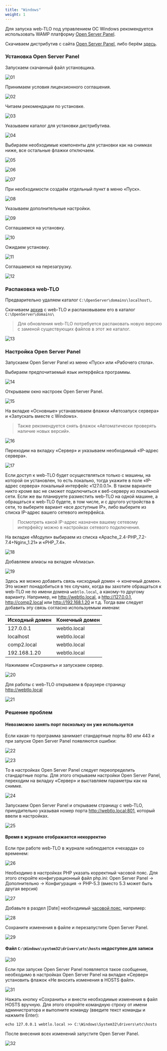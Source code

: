 ```yaml
---
title: "Windows"
weight: 1
---
```


Для запуска web-TLO под управлением ОС Windows рекомендуется использовать WAMP платформу [Open Server Panel](https://ospanel.io/).

Скачиваем дистрибутив с сайта [Open Server Panel](https://ospanel.io/download/), либо берём [здесь](https://cloud.mail.ru/public/GeiW/nZxz2WxaC).

### Установка Open Server Panel

Запускаем скачанный файл установщика.

![01](https://user-images.githubusercontent.com/1829509/184808323-ed1a85d2-ade8-4133-a80e-a1a02eda1f21.png)

Принимаем условия лицензионного соглашения.

![02](https://user-images.githubusercontent.com/1829509/184808441-72c3d2b1-7c3d-4825-964d-09ab03c80817.png)

Читаем рекомендации по установке.

![03](https://user-images.githubusercontent.com/1829509/184808493-08048a8a-cc6a-4eda-8e9b-3084eb52271f.png)

Указываем каталог для установки дистрибутива.

![04](https://user-images.githubusercontent.com/1829509/184808550-59e20bed-d3eb-4537-a476-ee6f48c4dd50.png)

Выбираем необходимые компоненты для установки как на снимках ниже, все остальные флажки отключаем.

![05](https://user-images.githubusercontent.com/1829509/184808666-5111dc4d-2558-4437-bbcf-c4d1c214cb7e.png)

![06](https://user-images.githubusercontent.com/1829509/184808662-5e280304-803a-4639-9934-3b41816cf5db.png)

![07](https://user-images.githubusercontent.com/1829509/184808611-5a229fe8-8c1b-4efe-a2be-0222b92ddffa.png)

При необходимости создаём отдельный пункт в меню «Пуск».

![08](https://user-images.githubusercontent.com/1829509/184808710-31b2b36c-7c30-4a20-9377-2684120ae4ca.png)

Указываем дополнительные настройки.

![09](https://user-images.githubusercontent.com/1829509/184808770-4e54c188-e8a3-4c87-8358-3f1f8f5a220d.png)

Соглашаемся на установку.

![10](https://user-images.githubusercontent.com/1829509/184808834-141ab776-d50c-4db1-8f55-c3f4430546ab.png)

Ожидаем установку.

![11](https://user-images.githubusercontent.com/1829509/184808856-df8304ef-9ad0-4193-8f4c-9727593f2232.png)

Соглашаемся на перезагрузку.

![12](https://user-images.githubusercontent.com/1829509/184808922-3902c40f-32f5-408f-bb22-6af2e04d24b8.png)

### Распаковка web-TLO

Предварительно удаляем каталог `C:\OpenServer\domains\localhost\`.

Скачиваем [архив](https://github.com/keepers-team/webtlo/releases/latest/download/webtlo.zip) с web-TLO и распаковываем его в каталог
`C:\OpenServer\domains\`

> Для обновления web-TLO потребуется распаковать новую версию с заменой существующих файлов в этот же каталог.

![13](https://user-images.githubusercontent.com/1784545/81086166-d4222180-8f00-11ea-8b3d-65e6f939bef9.png)

### Настройка Open Server Panel

Запускаем Open Server Panel из меню «Пуск» или «Рабочего стола».

Выбираем предпочитаемый язык интерфейса программы.

![14](https://user-images.githubusercontent.com/1829509/184808958-ca8540fd-c79f-4a26-91bf-a724cc655c45.png)

Открываем окно настроек Open Server Panel.

![15](https://user-images.githubusercontent.com/1784545/81086170-d4bab800-8f00-11ea-9431-eddd234266d2.png)

На вкладке «Основные» устанавливаем флажки «Автозапуск сервера» и «Запускать вместе с Windows».

> Также рекомендуется снять флажок «Автоматически проверять наличие новых версий».

![16](https://user-images.githubusercontent.com/1829509/184809030-e0be8cd4-75b4-4241-b0c6-85a8c78c1a55.png)

Переходим на вкладку «Сервер» и указываем необходимый «IP-адрес сервера».

![17](https://user-images.githubusercontent.com/1829509/184809037-6c822b33-e1ae-44b3-bdf2-d4cd7e669976.png)

Если доступ к web-TLO будет осуществляться только с машины, на которой он установлен, то есть локально, тогда укажите в поле «IP-адрес сервера»
локальный интерфейс «127.0.0.1». В таком варианте никто кроме вас не сможет подключиться к веб-серверу из локальной сети. Если же вы планируете
разместить web-TLO на одной машине, а обращаться к web-TLO будете, в том числе, и с другого устройства в сети, то выберите вариант
«все доступные IP», либо выберите из списка IP-адрес вашего сетевого интерфейса.

> Посмотреть какой IP-адрес назначен вашему сетевому интерфейсу можно в настройках сетевого подключения.

На вкладке «Модули» выбираем из списка «Apache_2.4-PHP_7.2-7.4+Nginx_1.21» и «PHP_7.4».

![18](https://user-images.githubusercontent.com/1829509/184809033-1458cade-93a0-4a1a-aec0-f659695b3812.png)

Добавляем алиасы на вкладке «Алиасы».

![19](https://user-images.githubusercontent.com/1829509/184809035-ff01e24b-bf28-428f-9bfc-8873ee371559.png)

Здесь же можно добавить связь «исходный домен → конечный домен». Это может понадобиться в тех случаях, когда вы захотите обращаться к web-TLO
не по имени домена `webtlo.local`, а какому-то другому варианту. Например, не http://webtlo.local, а http://127.0.0.1, http://comp2.local
или http://192.168.1.20 и т.д. Тогда вам следует добавить эту связь согласно используемым именам:

| Исходный домен    | Конечный домен    |
| ----              | ---- |
| 127.0.0.1         | webtlo.local    |
| localhost         | webtlo.local    |
| comp2.local       | webtlo.local    |
| 192.168.1.20      | webtlo.local    |

Нажимаем «Сохранить» и запускаем сервер.

![20](https://user-images.githubusercontent.com/1784545/81086178-d6847b80-8f00-11ea-94c8-9cb2bc7819c1.png)

Для работы с web-TLO открываем в браузере страницу http://webtlo.local

![21](https://user-images.githubusercontent.com/1784545/81086181-d6847b80-8f00-11ea-8318-2849458b4078.png)

### Решение проблем

#### Невозможно занять порт поскольку он уже используется

Если какая-то программа занимает стандартные порты 80 или 443 и при запуске Open Server Panel появляются ошибки:

![22](https://user-images.githubusercontent.com/1784545/81086182-d71d1200-8f00-11ea-85bc-c0a3f8091aa9.png)

![23](https://user-images.githubusercontent.com/1784545/81086185-d71d1200-8f00-11ea-8c65-fc627e11bb42.png)

То в настройках Open Server Panel следует переопределить стандартные порты. Для этого открываем настройки Open Server Panel, переходим на вкладку «Сервер»
и выставляем параметры как на снимке.

![24](https://user-images.githubusercontent.com/1784545/81086187-d7b5a880-8f00-11ea-915f-aaffbd142185.png)

Запускаем Open Server Panel и открываем страницу с web-TLO, принудительно указывая номер порта http://webtlo.local:801, который ввели в настройках.

![25](https://user-images.githubusercontent.com/1784545/81086189-d7b5a880-8f00-11ea-80b9-33bc3b166706.png)

#### Время в журнале отображается некорректно

Если при работе web-TLO в журнале наблюдается «чехарда» со временем:

![26](https://user-images.githubusercontent.com/1784545/81086190-d7b5a880-8f00-11ea-922f-3800aa95066a.png)

Необходимо в настройках PHP указать корректный часовой пояс. Для этого откройте конфигурационный файл php.ini: Open Server Panel →
Дополнительно → Конфигурация → PHP-5.3 (вместо 5.3 может быть другая версия)

![27](https://user-images.githubusercontent.com/1784545/81086192-d84e3f00-8f00-11ea-83bd-7aadcbce534b.png)

Добавьте в раздел [Date] необходимый [часовой пояс](https://www.php.net/manual/ru/timezones.php), например:

![28](https://user-images.githubusercontent.com/1784545/81086194-d8e6d580-8f00-11ea-8d55-ec16883ed4e7.png)

Сохраните изменения в файле и перезапустите Open Server Panel.

![29](https://user-images.githubusercontent.com/1784545/81086197-d8e6d580-8f00-11ea-8c80-c9e1c3b7313e.png)

#### Файл `C:\Windows\system32\drivers\etc\hosts` недоступен для записи

![30](https://user-images.githubusercontent.com/1784545/81086198-d8e6d580-8f00-11ea-8d20-78d47d05face.png)

Если при запуске Open Server Panel появляется такое сообщение, необходимо в настройках Open Server Panel на вкладке «Сервер» установить флажок
«Не вносить изменения в HOSTS файл».

![31](https://user-images.githubusercontent.com/1784545/81086200-d97f6c00-8f00-11ea-8d63-9573026218a1.png)

Нажать кнопку «Сохранить» и внести необходимые изменения в файл HOSTS вручную. Для этого откройте командную строку от имени администратора
и выполните команду (введите текст команды и нажмите Enter):

`echo 127.0.0.1 webtlo.local >> C:\Windows\System32\drivers\etc\hosts`

После внесения всех изменений запустите Open Server Panel.

![32](https://user-images.githubusercontent.com/1784545/81086178-d6847b80-8f00-11ea-94c8-9cb2bc7819c1.png)
